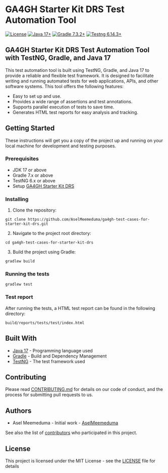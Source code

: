 # GA4GH Starter Kit DRS Test Automation Tool

[![License](https://img.shields.io/badge/License-Apache%202.0-blue.svg?style=flat-square)](https://opensource.org/licenses/Apache-2.0)
[![Java 17+](https://img.shields.io/badge/java-17+-blue.svg?style=flat-square)](https://www.java.com)
[![Gradle 7.3.2+](https://img.shields.io/badge/gradle-7.3.2+-blue.svg?style=flat-square)](https://gradle.org/)
[![Testng 6.14.3+](https://img.shields.io/badge/Testng-6.14.3+-blue.svg?style=flat-square)](https://testng.org/doc/)

## GA4GH Starter Kit DRS Test Automation Tool with TestNG, Gradle, and Java 17

This test automation tool is built using TestNG, Gradle, and Java 17 to provide a reliable and flexible test framework. 
It is designed to facilitate writing and running automated tests for web applications, APIs, and other software systems. 
This tool offers the following features:

* Easy to set up and use.
* Provides a wide range of assertions and test annotations.
* Supports parallel execution of tests to save time.
* Generates HTML test reports for easy analysis and tracking.

## Getting Started

These instructions will get you a copy of the project up and running on your local machine for development and testing purposes.

### Prerequisites

* JDK 17 or above
* Gradle 7.x or above
* TestNG 6.x or above
* Setup [GA4GH Starter Kit DRS](https://github.com/ga4gh/ga4gh-starter-kit-drs) 

### Installing

1. Clone the repository:

```
git clone https://github.com/AselMeemeduma/ga4gh-test-cases-for-starter-kit-drs.git
```

2. Navigate to the project root directory:

```
cd ga4gh-test-cases-for-starter-kit-drs
```

3. Build the project using Gradle:

```
gradlew build
```

### Running the tests

```
gradlew test
```

### Test report

After running the tests, a HTML test report can be found in the following directory:

```
build/reports/tests/test/index.html
```

## Built With

* [Java 17](https://www.java.com/en/) - Programming language used
* [Gradle](https://gradle.org/) - Build and Dependency Management
* [TestNG](https://testng.org/doc/) - The test framework used

## Contributing

Please read [CONTRIBUTING.md](https://github.com/github/docs/blob/main/CONTRIBUTING.md) for details on our code of conduct, and the process for submitting pull requests to us.

## Authors
* Asel Meemeduma - Initial work - [AselMeemeduma](https://github.com/AselMeemeduma)

See also the list of [contributors](https://github.com/AselMeemeduma/ga4gh-test-cases-for-starter-kit-drs/graphs/contributors) who participated in this project.

## License

This project is licensed under the MIT License - see the [LICENSE](https://github.com/AselMeemeduma/ga4gh-test-cases-for-starter-kit-drs/blob/develop/LICENSE) file for details

